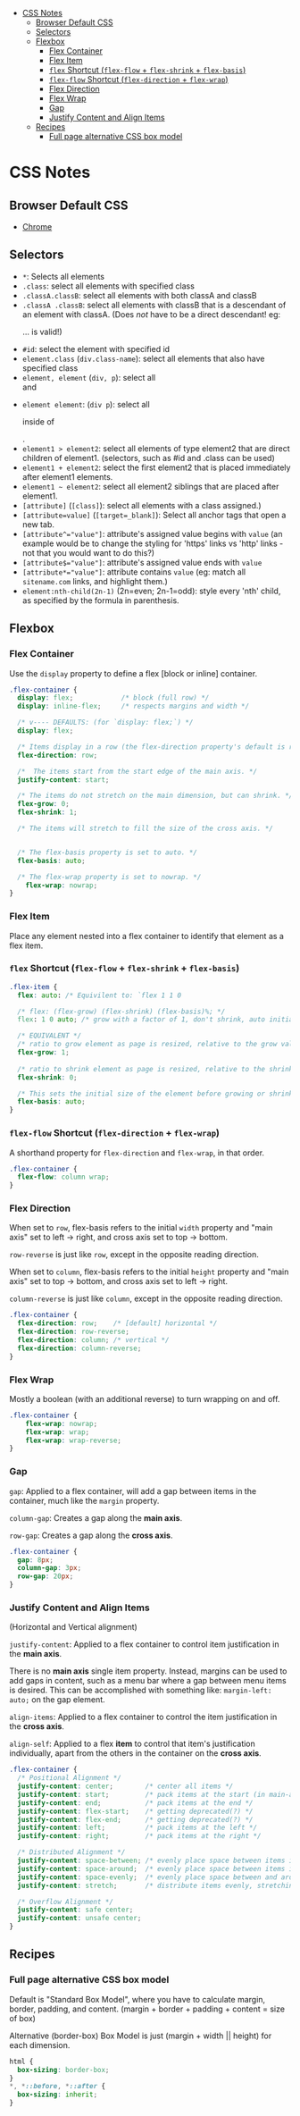 - [CSS Notes](#css-notes)
  - [Browser Default CSS](#browser-default-css)
  - [Selectors](#selectors)
  - [Flexbox](#flexbox)
    - [Flex Container](#flex-container)
    - [Flex Item](#flex-item)
    - [`flex` Shortcut (`flex-flow` + `flex-shrink` + `flex-basis`)](#flex-shortcut-flex-flow--flex-shrink--flex-basis)
    - [`flex-flow` Shortcut (`flex-direction` + `flex-wrap`)](#flex-flow-shortcut-flex-direction--flex-wrap)
    - [Flex Direction](#flex-direction)
    - [Flex Wrap](#flex-wrap)
    - [Gap](#gap)
    - [Justify Content and Align Items](#justify-content-and-align-items)
  - [Recipes](#recipes)
    - [Full page alternative CSS box model](#full-page-alternative-css-box-model)

# CSS Notes

## Browser Default CSS

* [Chrome](https://chromium.googlesource.com/chromium/blink/+/refs/heads/main/Source/core/css/html.css)

## Selectors

* `*`: Selects all elements
* `.class`: select all elements with specified class
* `.classA.classB`: select all elements with both classA and classB
* `.classA .classB`: select all elements with classB that is a descendant of an element with classA. (Does *not* have to be a direct descendant! eg: <body class="classA"><div><span><p><img class="classB">... is valid!)
* `#id`: select the element with specified id
* `element.class` (`div.class-name`): select all elements that also have specified class
* `element, element` (`div, p`): select all <div> and <p>
* `element element`: (`div p`): select all <p> inside of <div>.
* `element1 > element2`: select all elements of type element2 that are direct children of element1. (selectors, such as #id and .class can be used)
* `element1 + element2`: select the first element2 that is placed immediately after element1 elements.
* `element1 ~ element2`: select all element2 siblings that are placed after element1.
* `[attribute]` (`[class]`): select all elements with a class assigned.)
* `[attribute=value]` (`[target=_blank]`): Select all anchor tags that open a new tab.
* `[attribute^="value"]`: attribute's assigned value begins with `value` (an example would be to change the styling for 'https' links vs 'http' links - not that you would want to do this?)
* `[attribute$="value"]`: attribute's assigned value ends with `value`
* `[attribute*="value"]`: attribute contains `value` (eg: match all `sitename.com` links, and highlight them.)
* `element:nth-child(2n-1)` (2n=even; 2n-1=odd): style every 'nth' child, as specified by the formula in parenthesis.



## Flexbox

### Flex Container

Use the `display` property to define a flex [block or inline] container.

``` css
.flex-container {
  display: flex;            /* block (full row) */
  display: inline-flex;     /* respects margins and width */

  /* v---- DEFAULTS: (for `display: flex;`) */
  display: flex;

  /* Items display in a row (the flex-direction property's default is row). */
  flex-direction: row;

  /*  The items start from the start edge of the main axis. */
  justify-content: start;

  /* The items do not stretch on the main dimension, but can shrink. */
  flex-grow: 0;
  flex-shrink: 1;

  /* The items will stretch to fill the size of the cross axis. */


  /* The flex-basis property is set to auto. */
  flex-basis: auto;

  /* The flex-wrap property is set to nowrap. */
    flex-wrap: nowrap;
}
```

### Flex Item

Place any element nested into a flex container to identify that element as a flex item.

### `flex` Shortcut (`flex-flow` + `flex-shrink` + `flex-basis`)

``` css
.flex-item {
  flex: auto: /* Equivilent to: `flex 1 1 0

  /* flex: (flex-grow) (flex-shrink) (flex-basis)%; */
  flex: 1 0 auto; /* grow with a factor of 1, don't shrink, auto initial size */

  /* EQUIVALENT */
  /* ratio to grow element as page is resized, relative to the grow value of sibling elements. */
  flex-grow: 1;
  
  /* ratio to shrink element as page is resized, relative to the shrink value of sibling elements. */
  flex-shrink: 0;

  /* This sets the initial size of the element before growing or shrinking and can affect behavior. Is overridden by the box-sizing property. */
  flex-basis: auto;
}
```
### `flex-flow` Shortcut (`flex-direction` + `flex-wrap`)

A shorthand property for `flex-direction` and `flex-wrap`, in that order.

``` css
.flex-container {
  flex-flow: column wrap;
}
```

### Flex Direction

When set to `row`, flex-basis refers to the initial `width` property and "main axis" set to left -> right, and cross axis set to top -> bottom.

`row-reverse` is just like `row`, except in the opposite reading direction.

When set to `column`, flex-basis refers to the initial `height` property and "main axis" set to top -> bottom, and cross axis set to left -> right.

`column-reverse` is just like `column`, except in the opposite reading direction.

``` css
.flex-container {
  flex-direction: row;    /* [default] horizontal */
  flex-direction: row-reverse;
  flex-direction: column; /* vertical */
  flex-direction: column-reverse;
}
```

### Flex Wrap

Mostly a boolean (with an additional reverse) to turn wrapping on and off.

``` css
.flex-container {
    flex-wrap: nowrap;
    flex-wrap: wrap;
    flex-wrap: wrap-reverse;
}
```

### Gap

`gap`: Applied to a flex container, will add a gap between items in the container, much like the `margin` property.

`column-gap`: Creates a gap along the **main axis**.

`row-gap`: Creates a gap along the **cross axis**.

``` css
.flex-container {
  gap: 8px;
  column-gap: 3px;
  row-gap: 20px;  
}
```

### Justify Content and Align Items

(Horizontal and Vertical alignment)

`justify-content`: Applied to a flex container to control item justification in the **main axis**.

There is no **main axis** single item property. Instead, margins can be used to add gaps in content, such as a menu bar where a gap between menu items is desired. This can be accomplished with something like: `margin-left: auto;` on the gap element.

`align-items`: Applied to a flex container to control the item justification in the **cross axis**.

`align-self`: Applied to a flex **item** to control that item's justification individually, apart from the others in the container on the **cross axis**.


``` css
.flex-container {
  /* Positional Alignment */
  justify-content: center;        /* center all items */
  justify-content: start;         /* pack items at the start (in main-axis direction) */
  justify-content: end;           /* pack items at the end */
  justify-content: flex-start;    /* getting deprecated(?) */
  justify-content: flex-end;      /* getting deprecated(?) */
  justify-content: left;          /* pack items at the left */
  justify-content: right;         /* pack items at the right */

  /* Distributed Alignment */
  justify-content: space-between; /* evenly place space between items in container */
  justify-content: space-around;  /* evenly place space between items in container with half size space at edges */
  justify-content: space-evenly;  /* evenly place space between and around items in container */
  justify-content: stretch;       /* distribute items evenly, stretching items with 'aut'-size property */

  /* Overflow Alignment */
  justify-content: safe center;
  justify-content: unsafe center;
}
```









## Recipes

### Full page alternative CSS box model

Default is "Standard Box Model", where you have to calculate margin, border, padding, and content. (margin + border + padding + content = size of box)

Alternative (border-box) Box Model is just (margin + width || height) for each dimension.

``` css
html {
  box-sizing: border-box;
}
*, *::before, *::after {
  box-sizing: inherit;
}
```